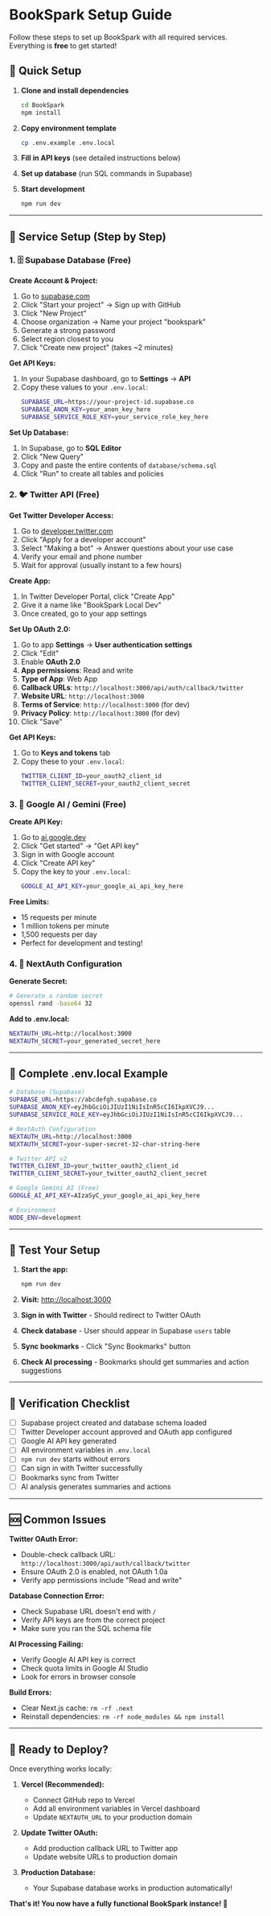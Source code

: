 # BookSpark Setup Guide

Follow these steps to set up BookSpark with all required services. Everything is **free** to get started!

## 🚀 Quick Setup

1. **Clone and install dependencies**
   ```bash
   cd BookSpark
   npm install
   ```

2. **Copy environment template**
   ```bash
   cp .env.example .env.local
   ```

3. **Fill in API keys** (see detailed instructions below)

4. **Set up database** (run SQL commands in Supabase)

5. **Start development**
   ```bash
   npm run dev
   ```

---

## 🔧 Service Setup (Step by Step)

### 1. 🗄️ Supabase Database (Free)

**Create Account & Project:**
1. Go to [supabase.com](https://supabase.com)
2. Click "Start your project" → Sign up with GitHub
3. Click "New Project"
4. Choose organization → Name your project "bookspark"
5. Generate a strong password
6. Select region closest to you
7. Click "Create new project" (takes ~2 minutes)

**Get API Keys:**
1. In your Supabase dashboard, go to **Settings** → **API**
2. Copy these values to your `.env.local`:
   ```bash
   SUPABASE_URL=https://your-project-id.supabase.co
   SUPABASE_ANON_KEY=your_anon_key_here
   SUPABASE_SERVICE_ROLE_KEY=your_service_role_key_here
   ```

**Set Up Database:**
1. In Supabase, go to **SQL Editor**
2. Click "New Query"
3. Copy and paste the entire contents of `database/schema.sql`
4. Click "Run" to create all tables and policies

### 2. 🐦 Twitter API (Free)

**Get Twitter Developer Access:**
1. Go to [developer.twitter.com](https://developer.twitter.com)
2. Click "Apply for a developer account"
3. Select "Making a bot" → Answer questions about your use case
4. Verify your email and phone number
5. Wait for approval (usually instant to a few hours)

**Create App:**
1. In Twitter Developer Portal, click "Create App"
2. Give it a name like "BookSpark Local Dev"
3. Once created, go to your app settings

**Set Up OAuth 2.0:**
1. Go to app **Settings** → **User authentication settings**
2. Click "Edit"
3. Enable **OAuth 2.0**
4. **App permissions**: Read and write
5. **Type of App**: Web App
6. **Callback URLs**: `http://localhost:3000/api/auth/callback/twitter`
7. **Website URL**: `http://localhost:3000`
8. **Terms of Service**: `http://localhost:3000` (for dev)
9. **Privacy Policy**: `http://localhost:3000` (for dev)
10. Click "Save"

**Get API Keys:**
1. Go to **Keys and tokens** tab
2. Copy these to your `.env.local`:
   ```bash
   TWITTER_CLIENT_ID=your_oauth2_client_id
   TWITTER_CLIENT_SECRET=your_oauth2_client_secret
   ```

### 3. 🤖 Google AI / Gemini (Free)

**Create API Key:**
1. Go to [ai.google.dev](https://ai.google.dev)
2. Click "Get started" → "Get API key"
3. Sign in with Google account
4. Click "Create API key"
5. Copy the key to your `.env.local`:
   ```bash
   GOOGLE_AI_API_KEY=your_google_ai_api_key_here
   ```

**Free Limits:**
- 15 requests per minute
- 1 million tokens per minute  
- 1,500 requests per day
- Perfect for development and testing!

### 4. 🔐 NextAuth Configuration

**Generate Secret:**
```bash
# Generate a random secret
openssl rand -base64 32
```

**Add to .env.local:**
```bash
NEXTAUTH_URL=http://localhost:3000
NEXTAUTH_SECRET=your_generated_secret_here
```

---

## 📝 Complete .env.local Example

```bash
# Database (Supabase)
SUPABASE_URL=https://abcdefgh.supabase.co
SUPABASE_ANON_KEY=eyJhbGciOiJIUzI1NiIsInR5cCI6IkpXVCJ9...
SUPABASE_SERVICE_ROLE_KEY=eyJhbGciOiJIUzI1NiIsInR5cCI6IkpXVCJ9...

# NextAuth Configuration  
NEXTAUTH_URL=http://localhost:3000
NEXTAUTH_SECRET=your-super-secret-32-char-string-here

# Twitter API v2
TWITTER_CLIENT_ID=your_twitter_oauth2_client_id
TWITTER_CLIENT_SECRET=your_twitter_oauth2_client_secret

# Google Gemini AI (Free)
GOOGLE_AI_API_KEY=AIzaSyC_your_google_ai_api_key_here

# Environment
NODE_ENV=development
```

---

## 🧪 Test Your Setup

1. **Start the app:**
   ```bash
   npm run dev
   ```

2. **Visit:** [http://localhost:3000](http://localhost:3000)

3. **Sign in with Twitter** - Should redirect to Twitter OAuth

4. **Check database** - User should appear in Supabase `users` table

5. **Sync bookmarks** - Click "Sync Bookmarks" button

6. **Check AI processing** - Bookmarks should get summaries and action suggestions

---

## 🎯 Verification Checklist

- [ ] Supabase project created and database schema loaded
- [ ] Twitter Developer account approved and OAuth app configured  
- [ ] Google AI API key generated
- [ ] All environment variables in `.env.local`
- [ ] `npm run dev` starts without errors
- [ ] Can sign in with Twitter successfully
- [ ] Bookmarks sync from Twitter
- [ ] AI analysis generates summaries and actions

---

## 🆘 Common Issues

**Twitter OAuth Error:**
- Double-check callback URL: `http://localhost:3000/api/auth/callback/twitter`
- Ensure OAuth 2.0 is enabled, not OAuth 1.0a
- Verify app permissions include "Read and write"

**Database Connection Error:**
- Check Supabase URL doesn't end with `/`
- Verify API keys are from the correct project
- Make sure you ran the SQL schema file

**AI Processing Failing:**
- Verify Google AI API key is correct
- Check quota limits in Google AI Studio
- Look for errors in browser console

**Build Errors:**
- Clear Next.js cache: `rm -rf .next`
- Reinstall dependencies: `rm -rf node_modules && npm install`

---

## 🚀 Ready to Deploy?

Once everything works locally:

1. **Vercel (Recommended):**
   - Connect GitHub repo to Vercel
   - Add all environment variables in Vercel dashboard
   - Update `NEXTAUTH_URL` to your production domain

2. **Update Twitter OAuth:**
   - Add production callback URL to Twitter app
   - Update website URLs to production domain

3. **Production Database:**
   - Your Supabase database works in production automatically!

**That's it! You now have a fully functional BookSpark instance! 🎉** 